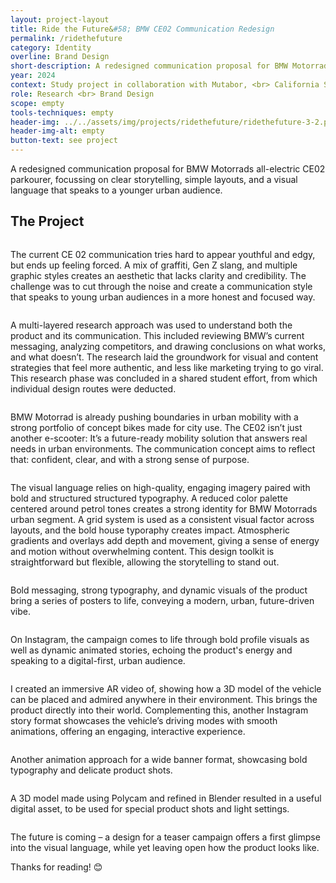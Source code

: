```yaml
---
layout: project-layout
title: Ride the Future&#58; BMW CE02 Communication Redesign
permalink: /ridethefuture
category: Identity
overline: Brand Design
short-description: A redesigned communication proposal for BMW Motorrads all-electric CE02 parkourer, focussing on clear storytelling, simple layouts, and a visual language that speaks to a younger urban audience.
year: 2024
context: Study project in collaboration with Mutabor, <br> California State University and BMW Motorrad
role: Research <br> Brand Design
scope: empty
tools-techniques: empty
header-img: ../../assets/img/projects/ridethefuture/ridethefuture-3-2.png
header-img-alt: empty
button-text: see project
---
```

 
<div class="project-intro"> 
    <p class="body-large"> 
    A redesigned communication proposal for BMW Motorrads all-electric CE02 parkourer, focussing on clear storytelling, simple layouts, and a visual language that speaks to a younger urban audience.
    </p>
</div>
<div class="project-chapter dropshadow-img"> 
    <div>
        <h2>The Project</h2>
        <div class="project-slide"> 
            <img src="assets/img/projects/ridethefuture/ridethefuture-01.png" alt="">
            <p class="body-regular">
                The current CE 02 communication tries hard to appear youthful and edgy, but ends up feeling forced. A mix of graffiti, Gen Z slang, and multiple graphic styles creates an aesthetic that lacks clarity and credibility. The challenge was to cut through the noise and create a communication style that speaks to young urban audiences in a more honest and focused way.
            </p>
        </div>
        <div class="project-slide"> 
            <img src="assets/img/projects/ridethefuture/ridethefuture-02.png" alt="">
            <p class="body-regular">
                A multi-layered research approach was used to understand both the product and its communication. This included reviewing BMW’s current messaging, analyzing competitors, and drawing conclusions on what works, and what doesn’t. The research laid the groundwork for visual and content strategies that feel more authentic, and less like marketing trying to go viral. This research phase was concluded in a shared student effort, from which individual design routes were deducted.
            </p>
        </div>
        <div class="project-slide"> 
            <img src="assets/img/projects/ridethefuture/ridethefuture-03.png" alt="">
            <p class="body-regular">
                BMW Motorrad is already pushing boundaries in urban mobility with a strong portfolio of concept bikes made for city use. The CE02 isn’t just another e-scooter: It’s a future-ready mobility solution that answers real needs in urban environments. The communication concept aims to reflect that: confident, clear, and with a strong sense of purpose.
            </p>
        </div>
        <div class="project-slide"> 
            <img src="assets/img/projects/ridethefuture/ridethefuture-04.png" alt="">
            <p class="body-regular">
              The visual language relies on high-quality, engaging imagery paired with bold and structured structured typography. A reduced color palette centered around petrol tones creates a strong identity for BMW Motorrads urban segment. A grid system is used as a consistent visual factor across layouts, and the bold house typoraphy creates impact. Atmospheric gradients and overlays add depth and movement, giving a sense of energy and motion without overwhelming  content. This design toolkit is straightforward but flexible, allowing the storytelling to stand out.
            </p>
        </div>
        <div class="project-slide"> 
            <img src="assets/img/projects/ridethefuture/ridethefuture-05.png" alt="">
            <p class="body-regular">
                Bold messaging, strong typography, and dynamic visuals of the product bring a series of posters to life, conveying a modern, urban, future-driven vibe.
            </p>
        </div>
        <div class="project-slide"> 
            <img src="assets/img/projects/ridethefuture/ridethefuture-06.png" alt="">
            <p class="body-regular">
                On Instagram, the campaign comes to life through bold profile visuals as well as dynamic animated stories, echoing the product's energy and speaking to a digital-first, urban audience.
            </p>
        </div>
        <div class="project-slide"> 
            <img src="assets/img/projects/ridethefuture/ridethefuture-07.png" alt="">
            <p class="body-regular">
                I created an immersive AR video of, showing how a 3D model of the vehicle can be placed and admired anywhere in their environment. This brings the product directly into their world. Complementing this, another Instagram story format showcases the vehicle’s driving modes with smooth animations, offering an engaging, interactive experience.
            </p>
        </div>
        <div class="project-slide"> 
            <img src="assets/img/projects/ridethefuture/ridethefuture-08.png" alt="">
            <p class="body-regular">
                Another animation approach for a wide banner format, showcasing bold typography and delicate product shots.
            </p>
        </div>
        <div class="project-slide"> 
            <img src="assets/img/projects/ridethefuture/ridethefuture-09.png" alt="">
            <p class="body-regular">
                A 3D model made using Polycam and refined in Blender resulted in a useful digital asset, to be used for special product shots and light settings. 
            </p>
        </div>
        <div class="project-slide"> 
            <img src="assets/img/projects/ridethefuture/ridethefuture-10.png" alt="">
            <p class="body-regular">
                The future is coming – a design for a teaser campaign offers a first glimpse into the visual language, while yet leaving open how the product looks like.
            </p>
        </div>
    </div>
</div>
<p class="body-regular">
    Thanks for reading! 😊
</p>




